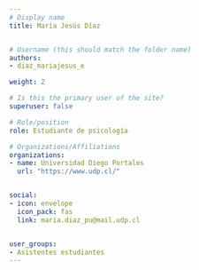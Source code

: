 ```yaml
---
# Display name
title: María Jesús Díaz 


# Username (this should match the folder name)
authors:
- diaz_mariajesus_e

weight: 2 

# Is this the primary user of the site?
superuser: false

# Role/position
role: Estudiante de psicología

# Organizations/Affiliations
organizations:
- name: Universidad Diego Portales
  url: "https://www.udp.cl/"


social:
- icon: envelope
  icon_pack: fas
  link: maria.diaz_pu@mail.udp.cl


user_groups:
- Asistentes estudiantes 
---
```



